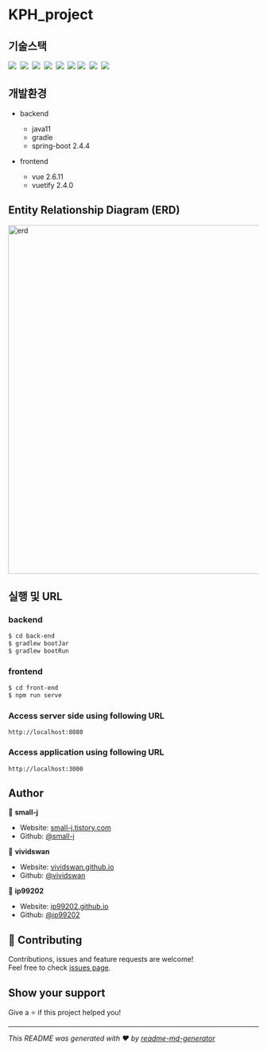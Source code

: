 # KPH_project


## 기술스택

<p>
  <img src="https://img.shields.io/badge/-SpringBoot-blue"/>&nbsp
  <img src="https://img.shields.io/badge/-JPA-red"/>&nbsp
  <img src="https://img.shields.io/badge/-MySQL-yellow"/>&nbsp
  <img src="https://img.shields.io/badge/-SWAGGER2-black"/>&nbsp
  <img src="https://img.shields.io/badge/-Vue.js-navy"/>&nbsp
  <img src="https://img.shields.io/badge/-JWT-blue"/>
  <img src="https://img.shields.io/badge/-Vuex-orange"/>&nbsp
  <img src="https://img.shields.io/badge/-Vuetify-black"/>&nbsp
  <img src="https://img.shields.io/badge/-AWS-orange"/>&nbsp
</p>
  
## 개발환경

- backend
  - java11
  - gradle
  - spring-boot 2.4.4

- frontend
  - vue 2.6.11
  - vuetify 2.4.0


## Entity Relationship Diagram (ERD)
<img width="700" alt="erd" src="https://user-images.githubusercontent.com/52627952/116799206-315fab80-ab32-11eb-8e10-4b616d9b3c84.png">


## 실행 및 URL

### backend
```sh
$ cd back-end
$ gradlew bootJar
$ gradlew bootRun
```

### frontend
```sh
$ cd front-end
$ npm run serve
```

### Access server side using following URL

```
http://localhost:8080
```

### Access application using following URL

```
http://localhost:3000
```

## Author


👤 **small-j**

* Website: [small-j.tistory.com](https://small-j.tistory.com/)
* Github: [@small-j](https://github.com/small-j)


👤 **vividswan**

* Website: [vividswan.github.io](https://vividswan.github.io/)
* Github: [@vividswan](https://github.com/vividswan)


👤 **ip99202**

* Website: [ip99202.github.io](https://ip99202.github.io/)
* Github: [@ip99202](https://github.com/ip99202)

## 🤝 Contributing

Contributions, issues and feature requests are welcome!<br />Feel free to check [issues page](https://github.com/teamKPH/KPH_project/issues). 

## Show your support

Give a ⭐️ if this project helped you!

***
_This README was generated with ❤️ by [readme-md-generator](https://github.com/kefranabg/readme-md-generator)_
